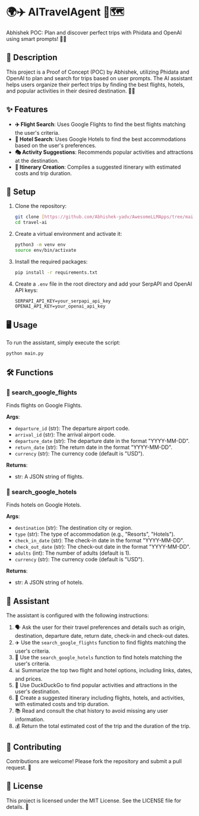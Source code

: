 # 🌍✈️ AITravelAgent 🏨🗺️

Abhishek POC: Plan and discover perfect trips with Phidata and OpenAI using smart prompts! 🤖💡

## 📝 Description

This project is a Proof of Concept (POC) by Abhishek, utilizing Phidata and OpenAI to plan and search for trips based on user prompts. The AI assistant helps users organize their perfect trips by finding the best flights, hotels, and popular activities in their desired destination. 🧳🌴

## ✨ Features

- **✈️ Flight Search**: Uses Google Flights to find the best flights matching the user's criteria.
- **🏨 Hotel Search**: Uses Google Hotels to find the best accommodations based on the user's preferences.
- **🎭 Activity Suggestions**: Recommends popular activities and attractions at the destination.
- **📅 Itinerary Creation**: Compiles a suggested itinerary with estimated costs and trip duration.

## 🚀 Setup

1. Clone the repository:
    ```sh
    git clone [https://github.com/Abhishek-yadv/AwesomeLLMApps/tree/main/AITravelAgent]
    cd travel-ai
    ```

2. Create a virtual environment and activate it:
    ```sh
    python3 -m venv env
    source env/bin/activate
    ```

3. Install the required packages:
    ```sh
    pip install -r requirements.txt
    ```

4. Create a `.env` file in the root directory and add your SerpAPI and OpenAI API keys:
    ```
    SERPAPI_API_KEY=your_serpapi_api_key
    OPENAI_API_KEY=your_openai_api_key
    ```

## 🖥️ Usage

To run the assistant, simply execute the script:
```sh
python main.py
```

## 🛠️ Functions

### 🛫 search_google_flights

Finds flights on Google Flights.

**Args**:
- `departure_id` (str): The departure airport code.
- `arrival_id` (str): The arrival airport code.
- `departure_date` (str): The departure date in the format "YYYY-MM-DD".
- `return_date` (str): The return date in the format "YYYY-MM-DD".
- `currency` (str): The currency code (default is "USD").

**Returns**:
- str: A JSON string of flights.

### 🏩 search_google_hotels

Finds hotels on Google Hotels.

**Args**:
- `destination` (str): The destination city or region.
- `type` (str): The type of accommodation (e.g., "Resorts", "Hotels").
- `check_in_date` (str): The check-in date in the format "YYYY-MM-DD".
- `check_out_date` (str): The check-out date in the format "YYYY-MM-DD".
- `adults` (int): The number of adults (default is 1).
- `currency` (str): The currency code (default is "USD").

**Returns**:
- str: A JSON string of hotels.

## 🤖 Assistant

The assistant is configured with the following instructions:

1. 🗣️ Ask the user for their travel preferences and details such as origin, destination, departure date, return date, check-in and check-out dates.
2. ✈️ Use the `search_google_flights` function to find flights matching the user's criteria.
3. 🏨 Use the `search_google_hotels` function to find hotels matching the user's criteria.
4. 📊 Summarize the top two flight and hotel options, including links, dates, and prices.
5. 🎡 Use DuckDuckGo to find popular activities and attractions in the user's destination.
6. 📅 Create a suggested itinerary including flights, hotels, and activities, with estimated costs and trip duration.
7. 📚 Read and consult the chat history to avoid missing any user information.
8. 💰 Return the total estimated cost of the trip and the duration of the trip.

## 🤝 Contributing

Contributions are welcome! Please fork the repository and submit a pull request. 🎉

## 📄 License

This project is licensed under the MIT License. See the LICENSE file for details. 📜
